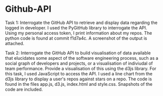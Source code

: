 # Github-API

Task 1:
Interrogate the GitHub API to retrieve and display data regarding the logged in developer.
I used the PyGitHub library to interrogate the API. Using my personal access token, I print information about my repos. The python code is found at commit f1d7a4c. A screenshot of the output is attached.

Task 2:
Interrogate the GitHub API to build visualisation of data available that elucidates some aspect of the software engineering process, such as a social graph of developers and projects, or a visualisation of indiviudal of team performance. Provide a visualisation of this using the d3js library. For this task, I used JavaScript to access the API. I used a line chart from the d3js library to display a user's repos against stars on a repo. The code is found in the files app.js, d3.js, index.html and style.css. Snapshots of the code are included.
